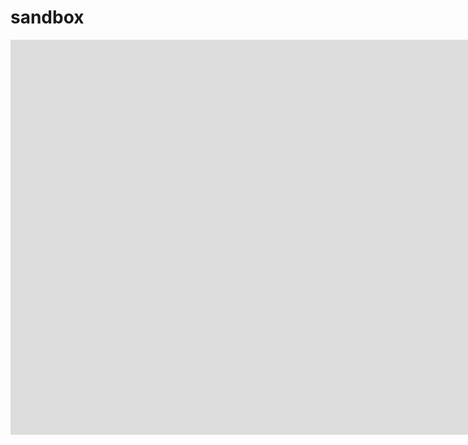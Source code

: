# sandbox

<iframe width="1590" height="632" src="https://www.youtube.com/embed/fSaRQSgIf0U" title="YouTube video player" frameborder="0" allow="accelerometer; autoplay; clipboard-write; encrypted-media; gyroscope; picture-in-picture" allowfullscreen></iframe>
